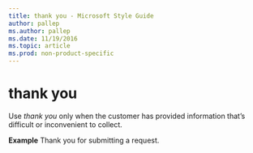 ```yaml
---
title: thank you - Microsoft Style Guide
author: pallep
ms.author: pallep
ms.date: 11/19/2016
ms.topic: article
ms.prod: non-product-specific
---
```


# thank you

Use *thank you* only when the customer has provided information that’s difficult or inconvenient to collect.

**Example** Thank you for submitting a request. 
